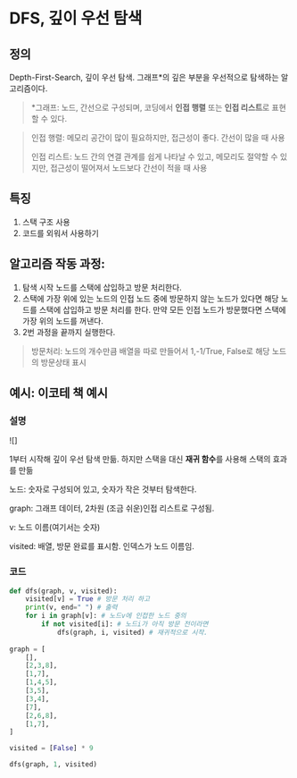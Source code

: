 # DFS, 깊이 우선 탐색

## 정의 

Depth-First-Search, 깊이 우선 탐색. 그래프*의 깊은 부분을 우선적으로 탐색하는 알고리즘이다. 

> *그래프: 노드, 간선으로 구성되며, 코딩에서 **인접 행렬** 또는 **인접 리스트**로 표현할 수 있다. 

> 인접 행렬: 메모리 공간이 많이 필요하지만, 접근성이  좋다. 간선이 많을 때 사용
>
> 인접 리스트: 노드 간의 연결 관계를 쉽게 나타날 수 있고, 메모리도 절약할 수 있지만, 접근성이 떨어져서 노드보다 간선이 적을 때 사용

## 특징

1. 스택 구조 사용
2. 코드를 외워서 사용하기

## 알고리즘 작동 과정: 

1. 탐색 시작 노드를 스택에 삽입하고 방문 처리한다.
2. 스택에 가장 위에 있는 노드의 인접 노드 중에 방문하지 않는 노드가 있다면 해당 노드를 스택에 삽입하고 방문 처리를 한다. 만약 모든 인접 노드가 방문했다면  스택에 가장 위의 노드를 꺼낸다. 
3. 2번 과정을 끝까지 실행한다. 

> 방문처리: 노드의 개수만큼 배열을 따로 만들어서 1,-1/True, False로 해당 노드의 방문상태 표시

## 예시: 이코테 책 예시

### 설명

![]

1부터 시작해 깊이 우선 탐색 만듦. 하지만 스택을 대신 **재귀 함수**를 사용해 스택의 효과를 만듦

노드: 숫자로 구성되어 있고, 숫자가 작은 것부터 탐색한다. 

graph: 그래프 데이터, 2차원 (조금 쉬운)인접 리스트로 구성됨.

v: 노드 이름(여기서는 숫자)

visited: 배열, 방문 완료를 표시함. 인덱스가 노드 이름임.

### 코드

```python
def dfs(graph, v, visited):
    visited[v] = True # 방문 처리 하고
    print(v, end=" ") # 출력
    for i in graph[v]: # 노드v에 인접한 노드 중의
        if not visited[i]: # 노드i가 아직 방문 전이라면
            dfs(graph, i, visited) # 재귀적으로 시작.
            
graph = [
    [],
    [2,3,8],
    [1,7],
    [1,4,5],
    [3,5],
    [3,4],
    [7],
    [2,6,8],
    [1,7],    
]

visited = [False] * 9

dfs(graph, 1, visited)
```





